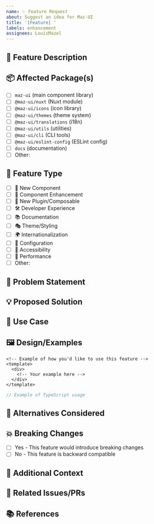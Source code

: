 ```yaml
---
name: ✨ Feature Request
about: Suggest an idea for Maz-UI
title: '[Feature] '
labels: enhancement
assignees: LouisMazel
---
```


## 🚀 Feature Description

<!-- A clear and concise description of what feature you'd like to see -->

## 📦 Affected Package(s)

<!-- Check all packages that would be affected by this feature -->

- [ ] `maz-ui` (main component library)
- [ ] `@maz-ui/nuxt` (Nuxt module)
- [ ] `@maz-ui/icons` (icon library)
- [ ] `@maz-ui/themes` (theme system)
- [ ] `@maz-ui/translations` (i18n)
- [ ] `@maz-ui/utils` (utilities)
- [ ] `@maz-ui/cli` (CLI tools)
- [ ] `@maz-ui/eslint-config` (ESLint config)
- [ ] `docs` (documentation)
- [ ] Other:

## 🔧 Feature Type

<!-- What type of feature is this? -->

- [ ] 🧩 New Component
- [ ] 🎨 Component Enhancement
- [ ] 🔌 New Plugin/Composable
- [ ] 🛠️ Developer Experience
- [ ] 📚 Documentation
- [ ] 🎭 Theme/Styling
- [ ] 🌍 Internationalization
- [ ] 🔧 Configuration
- [ ] 📱 Accessibility
- [ ] 🚀 Performance
- [ ] Other:

## 🤔 Problem Statement

<!-- Is your feature request related to a problem? Please describe -->
<!-- Ex. I'm always frustrated when [...] -->

## 💡 Proposed Solution

<!-- A clear and concise description of what you want to happen -->

## 🎯 Use Case

<!-- Describe your use case and how this feature would help -->

## 🖼️ Design/Examples

<!-- If applicable, add mockups, screenshots, or code examples -->

```vue
<!-- Example of how you'd like to use this feature -->
<template>
  <div>
    <!-- Your example here -->
  </div>
</template>
```

```typescript
// Example of TypeScript usage
```

## 🔄 Alternatives Considered

<!-- Describe any alternative solutions or features you've considered -->

## 💥 Breaking Changes

<!-- Would this feature introduce any breaking changes? -->

- [ ] Yes - This feature would introduce breaking changes
- [ ] No - This feature is backward compatible

<!-- If yes, please describe the impact and migration path -->

## 📝 Additional Context

<!-- Add any other context, links, or screenshots about the feature request here -->

## 🔗 Related Issues/PRs

<!-- Link to any related issues or pull requests -->

## 📚 References

<!-- Any external links, documentation, or inspiration for this feature -->
